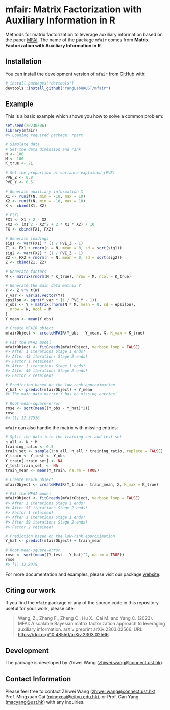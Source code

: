
<!-- README.md is generated from README.Rmd. Please edit that file -->

# mfair: Matrix Factorization with Auxiliary Information in R

<!-- badges: start -->
<!-- badges: end -->

Methods for matrix factorization to leverage auxiliary information based
on the paper [MFAI](https://doi.org/10.48550/arXiv.2303.02566). The name
of the package `mfair` comes from **Matrix Factorization with Auxiliary
Information in R**.

## Installation

You can install the development version of `mfair` from
[GitHub](https://github.com/) with:

``` r
# install.packages("devtools")
devtools::install_github("YangLabHKUST/mfair")
```

## Example

This is a basic example which shows you how to solve a common problem:

``` r
set.seed(20230306)
library(mfair)
#> Loading required package: rpart

# Simulate data
# Set the data dimension and rank
N <- 100
M <- 100
K_true <- 2L

# Set the proportion of variance explained (PVE)
PVE_Z <- 0.8
PVE_Y <- 0.5

# Generate auxiliary information X
X1 <- runif(N, min = -10, max = 10)
X2 <- runif(N, min = -10, max = 10)
X <- cbind(X1, X2)

# F(X)
FX1 <- X1 / 2 - X2
FX2 <- (X1^2 - X2^2 + 2 * X1 * X2) / 10
FX <- cbind(FX1, FX2)

# Generate loadings
sig1 <- var(FX1) * (1 / PVE_Z - 1)
Z1 <- FX1 + rnorm(n = N, mean = 0, sd = sqrt(sig1))
sig2 <- var(FX2) * (1 / PVE_Z - 1)
Z2 <- FX2 + rnorm(n = N, mean = 0, sd = sqrt(sig2))
Z <- cbind(Z1, Z2)

# Generate factors
W <- matrix(rnorm(M * K_true), nrow = M, ncol = K_true)

# Generate the main data matrix Y
Y <- Z %*% t(W)
Y_var <- var(as.vector(Y))
epsilon <- sqrt(Y_var * (1 / PVE_Y - 1))
Y_obs <- Y + matrix(rnorm(N * M, mean = 0, sd = epsilon),
  nrow = N, ncol = M
)
Y_mean <- mean(Y_obs)

# Create MFAIR object
mfairObject <- createMFAIR(Y_obs - Y_mean, X, K_max = K_true)

# Fit the MFAI model
mfairObject <- fitGreedy(mfairObject, verbose_loop = FALSE)
#> After 1 iterations Stage 1 ends!
#> After 43 iterations Stage 2 ends!
#> Factor 1 retained!
#> After 1 iterations Stage 1 ends!
#> After 40 iterations Stage 2 ends!
#> Factor 2 retained!

# Prediction based on the low-rank approximation
Y_hat <- predict(mfairObject) + Y_mean
#> The main data matrix Y has no missing entries!

# Root-mean-square-error
rmse <- sqrt(mean((Y_obs - Y_hat)^2))
rmse
#> [1] 12.22526
```

`mfair` can also handle the matrix with missing entries:

``` r
# Split the data into the training set and test set
n_all <- N * M
training_ratio <- 0.5
train_set <- sample(1:n_all, n_all * training_ratio, replace = FALSE)
Y_train <- Y_test <- Y_obs
Y_train[-train_set] <- NA
Y_test[train_set] <- NA
train_mean <- mean(Y_train, na.rm = TRUE)

# Create MFAIR object
mfairObject <- createMFAIR(Y_train - train_mean, X, K_max = K_true)

# Fit the MFAI model
mfairObject <- fitGreedy(mfairObject, verbose_loop = FALSE)
#> After 1 iterations Stage 1 ends!
#> After 57 iterations Stage 2 ends!
#> Factor 1 retained!
#> After 1 iterations Stage 1 ends!
#> After 59 iterations Stage 2 ends!
#> Factor 2 retained!

# Prediction based on the low-rank approximation
Y_hat <- predict(mfairObject) + train_mean

# Root-mean-square-error
rmse <- sqrt(mean((Y_test - Y_hat)^2, na.rm = TRUE))
rmse
#> [1] 12.8915
```

For more documentation and examples, please visit our package
[website](https://yanglabhkust.github.io/mfair/).

## Citing our work

If you find the `mfair` package or any of the source code in this
repository useful for your work, please cite:

> Wang, Z., Zhang F., Zheng C., Hu X., Cai M. and Yang C. (2023). MFAI:
> A scalable Bayesian matrix factorization approach to leveraging
> auxiliary information. arXiv preprint arXiv:2303.02566. URL:
> <https://doi.org/10.48550/arXiv.2303.02566>.

## Development

The package is developed by Zhiwei Wang (<zhiwei.wang@connect.ust.hk>).

## Contact Information

Please feel free to contact Zhiwei Wang (<zhiwei.wang@connect.ust.hk>),
Prof. Mingxuan Cai (<mingxcai@cityu.edu.hk>), or Prof. Can Yang
(<macyang@ust.hk>) with any inquiries.
